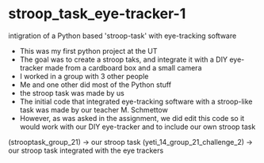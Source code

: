 # stroop_task_eye-tracker-1
intigration of a Python based 'stroop-task' with eye-tracking software

-  This was my first python project at the UT
-  The goal was to create a stroop taks, and integrate it with a DIY eye-tracker made from a cardboard box and a small camera
-  I worked in a group with 3 other people
-  Me and one other did most of the Python stuff
-  the stroop task was made by us 
-  The initial code that integrated eye-tracking software with a stroop-like task was made by our teacher M. Schmettow 
-  However, as was asked in the assignment, we did edit this code so it would work with our DIY eye-tracker and to include our own stroop task



(strooptask_group_21) -> our stroop task
(yeti_14_group_21_challenge_2) -> our stroop task integrated with the eye trackers
